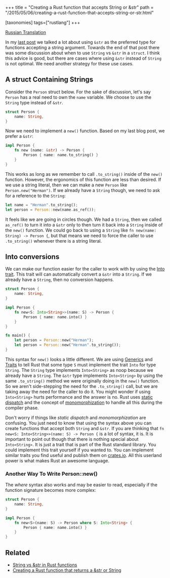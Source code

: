 +++
title = "Creating a Rust function that accepts String or &str"
path = "/2015/05/06/creating-a-rust-function-that-accepts-string-or-str.html"

[taxonomies]
tags=["rustlang"]
+++

<link rel="alternate" href="http://habrahabr.ru/post/274455/" hreflang="ru" />
<link rel="alternate" href="/2015/05/06/creating-a-rust-function-that-accepts-string-or-str.html" hreflang="en" />
<link rel="alternate" href="/2015/05/06/creating-a-rust-function-that-accepts-string-or-str.html" hreflang="x-default" />

<a href="http://habrahabr.ru/post/274455/">Russian Translation</a>

In my [last post][last post] we talked a lot about using `&str` as the preferred type for functions accepting a string argument. Towards the end of that post there was some discussion about when to use `String` vs `&str` in a `struct`. I think this advice is good, but there are cases where using `&str` instead of `String` is not optimal. We need another strategy for these use cases.

## A struct Containing Strings

Consider the `Person` struct below. For the sake of discussion, let's say `Person` has a real need to own the `name` variable. We choose to use the `String` type instead of `&str`.

```rust
struct Person {
    name: String,
}
```

Now we need to implement a `new()` function. Based on my last blog post, we prefer a `&str`:

```rust
impl Person {
    fn new (name: &str) -> Person {
        Person { name: name.to_string() }
    }
}
```

This works as long as we remember to call `.to_string()` inside of the `new()` function. However, the ergonomics of this function are less than desired. If we use a string literal, then we can make a new `Person` like `Person.new("Herman")`. If we already have a `String` though, we need to ask for a reference to the `String`:

```rust
let name = "Herman".to_string();
let person = Person::new(name.as_ref());
```

It feels like we are going in circles though. We had a `String`, then we called `as_ref()` to turn it into a `&str` only to then turn it back into a `String` inside of the `new()` function. We could go back to using a `String` like `fn new(name: String) -> Person {`, but that means we need to force the caller to use `.to_string()` whenever there is a string literal.

## Into<T> conversions

We can make our function easier for the caller to work with by using the [Into trait][Into trait]. This trait will can automatically convert a `&str` into a `String`. If we already have a `String`, then no conversion happens.

```rust
struct Person {
    name: String,
}

impl Person {
    fn new<S: Into<String>>(name: S) -> Person {
        Person { name: name.into() }
    }
}

fn main() {
    let person = Person::new("Herman");
    let person = Person::new("Herman".to_string());
}
```

This syntax for `new()` looks a little different. We are using [Generics][Generics] and [Traits][Traits] to tell Rust that some type `S` must implement the trait `Into` for type `String`. The `String` type implements `Into<String>` as noop because we already have a `String`. The `&str` type implements `Into<String>` by using the same `.to_string()` method we were originally doing in the `new()` function. So we aren't side-stepping the need for the `.to_string()` call, but we are taking away the need for the caller to do it. You might wonder if using `Into<String>` hurts performance and the answer is no. Rust uses [static dispatch][static dispatch] and the concept of [monomorphization][monomorphization] to handle all this during the compiler phase.

Don't worry if things like _static dispatch_ and _monomorphization_ are confusing. You just need to know that using the syntax above you can create functions that accept both `String` and `&str`. If you are thinking that `fn new<S: Into<String>>(name: S) -> Person {` is a lot of syntax, it is. It is important to point out though that there is nothing special about `Into<String>`. It is just a trait that is part of the Rust standard library. You could implement this trait yourself if you wanted to. You can implement similar traits you find useful and publish them on [crates.io][crates.io]. All this userland power is what makes Rust an awesome language.

### Another Way To Write Person::new()

The _where_ syntax also works and may be easier to read, especially if the function signature becomes more complex:

```rust 
struct Person {
    name: String,
}

impl Person {
    fn new<S>(name: S) -> Person where S: Into<String> {
        Person { name: name.into() }
    }
}
```

## Related

   * [String vs &str in Rust functions](http://hermanradtke.com/2015/05/03/string-vs-str-in-rust-functions.html)
   * [Creating a Rust function that returns a &str or String](http://hermanradtke.com/2015/05/29/creating-a-rust-function-that-returns-string-or-str.html)

[last post]: /2015/05/03/string-vs-str-in-rust-functions.html
[Into trait]: http://doc.rust-lang.org/nightly/core/convert/trait.Into.html
[Generics]: http://doc.rust-lang.org/nightly/book/generics.html
[Traits]: http://doc.rust-lang.org/nightly/book/traits.html
[static dispatch]: http://doc.rust-lang.org/nightly/book/trait-objects.html#static-dispatch
[monomorphization]: http://stackoverflow.com/a/14198060/775246
[crates.io]: https://crates.io/
